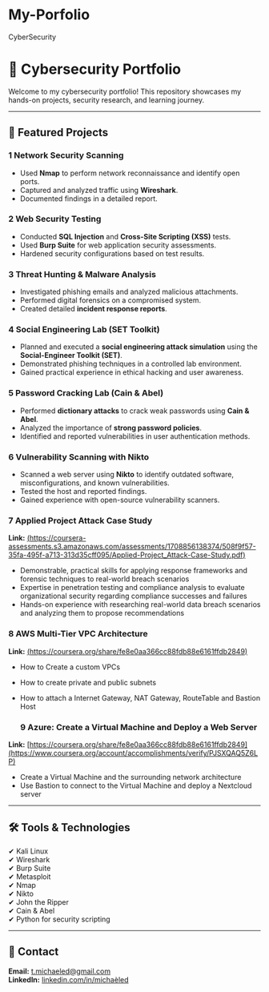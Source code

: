 # My-Porfolio
CyberSecurity


# 🚀 Cybersecurity Portfolio

Welcome to my cybersecurity portfolio! This repository showcases my hands-on projects, security research, and learning journey.

---

## 🔐 Featured Projects

### 1 Network Security Scanning
- Used **Nmap** to perform network reconnaissance and identify open ports.
- Captured and analyzed traffic using **Wireshark**.
- Documented findings in a detailed report.

### 2 Web Security Testing
- Conducted **SQL Injection** and **Cross-Site Scripting (XSS)** tests.
- Used **Burp Suite** for web application security assessments.
- Hardened security configurations based on test results.

### 3 Threat Hunting & Malware Analysis
- Investigated phishing emails and analyzed malicious attachments.
- Performed digital forensics on a compromised system.
- Created detailed **incident response reports**.

### 4 Social Engineering Lab (SET Toolkit)
- Planned and executed a **social engineering attack simulation** using the **Social-Engineer Toolkit (SET)**.
- Demonstrated phishing techniques in a controlled lab environment.
- Gained practical experience in ethical hacking and user awareness.

### 5 Password Cracking Lab (Cain & Abel)
- Performed **dictionary attacks** to crack weak passwords using **Cain & Abel**.
- Analyzed the importance of **strong password policies**.
- Identified and reported vulnerabilities in user authentication methods.

### 6 Vulnerability Scanning with Nikto
- Scanned a web server using **Nikto** to identify outdated software, misconfigurations, and known vulnerabilities.
- Tested the host and reported findings.
- Gained experience with open-source vulnerability scanners.

### 7 Applied Project Attack Case Study
**Link:** [(https://coursera-assessments.s3.amazonaws.com/assessments/1708856138374/508f9f57-35fa-495f-a713-313d35cff095/Applied-Project_Attack-Case-Study.pdf)](https://www.coursera.org/account/accomplishments/verify/AE9RK8NMMFHF)
- Demonstrable, practical skills for applying response frameworks and forensic techniques to real-world breach scenarios
- Expertise in penetration testing and compliance analysis to evaluate organizational security regarding compliance successes and failures
- Hands-on experience with researching real-world data breach scenarios and analyzing them to propose recommendations

### 8 AWS Multi-Tier VPC Architecture
**Link:** [(https://coursera.org/share/fe8e0aa366cc88fdb88e6161ffdb2849)](https://www.coursera.org/account/accomplishments/verify/2P6LJXA7UZJR)
- How to Create a custom VPCs
- How to create private  and public subnets
- How to attach a Internet Gateway, NAT Gateway, RouteTable and Bastion Host

  ### 9 Azure: Create a Virtual Machine and Deploy a Web Server
**Link:** [https://coursera.org/share/fe8e0aa366cc88fdb88e6161ffdb2849](https://www.coursera.org/account/accomplishments/verify/PJSXQAQ5Z6LP)
- Create a Virtual Machine and the surrounding network architecture
- Use Bastion to connect to the Virtual Machine and deploy a Nextcloud server


---

## 🛠 Tools & Technologies
✔ Kali Linux  
✔ Wireshark  
✔ Burp Suite  
✔ Metasploit  
✔ Nmap  
✔ Nikto  
✔ John the Ripper  
✔ Cain & Abel  
✔ Python for security scripting  

---

## 📩 Contact  
**Email:** t.michaeled@gmail.com  
**LinkedIn:** [linkedin.com/in/michaèled](http://linkedin.com/in/michaèled)
